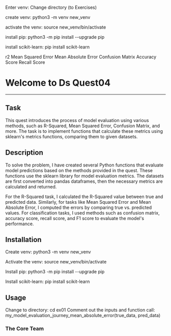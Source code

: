 Enter venv:
Change directory (to Exercises)

create venv: python3 -m venv new_venv

activate the venv: source new_venv/bin/activate

install pip: 
python3 -m pip install --upgrade pip

install scikit-learn:
pip install scikit-learn


r2
Mean Squared Error
Mean Absolute Error
Confusion Matrix
Accuracy Score
Recall Score


# Welcome to Ds Quest04
***

## Task
This quest introduces the process of model evaluation using various methods, such as R-Squared, Mean Squared Error, Confusion Matrix, and more. The task is to implement functions that calculate these metrics using sklearn's metrics functions, comparing them to given datasets.

## Description
To solve the problem, I have created several Python functions that evaluate model predictions based on the methods provided in the quest. These functions use the sklearn library for model evaluation metrics. The datasets are first converted into pandas dataframes, then the necessary metrics are calculated and returned.

For the R-Squared task, I calculated the R-Squared value between true and predicted data.
Similarly, for tasks like Mean Squared Error and Mean Absolute Error, I computed the errors by comparing true vs. predicted values.
For classification tasks, I used methods such as confusion matrix, accuracy score, recall score, and F1 score to evaluate the model's performance.

## Installation
Create venv: python3 -m venv new_venv

Activate the venv: source new_venv/bin/activate

Install pip: 
python3 -m pip install --upgrade pip

Install scikit-learn:
pip install scikit-learn

## Usage
Change to directory: cd ex01
Comment out the inputs and function call: my_model_evaluation_journey_mean_absolute_error(true_data, pred_data)


### The Core Team

